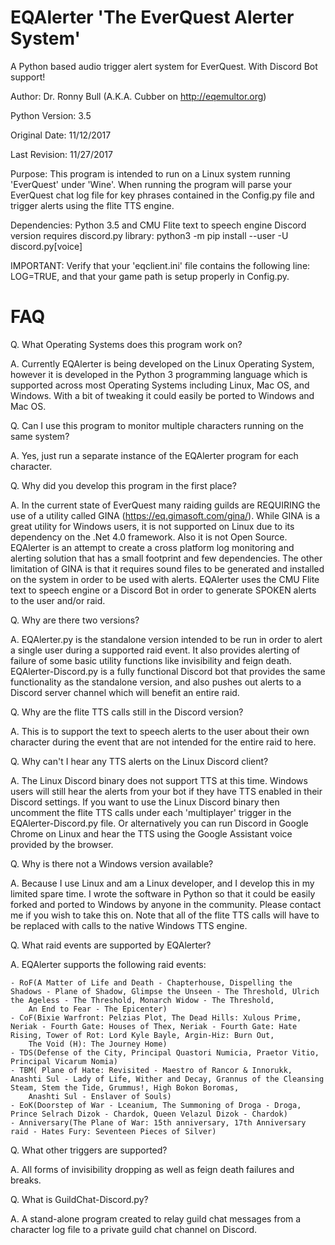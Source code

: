 # EQAlerter 'The EverQuest Alerter System'
A Python based audio trigger alert system for EverQuest.  With Discord Bot support!

Author: Dr. Ronny Bull (A.K.A. Cubber on http://eqemultor.org)

Python Version: 3.5

Original Date: 11/12/2017

Last Revision: 11/27/2017

Purpose:  This program is intended to run on a Linux system running 'EverQuest' under 'Wine'.
          When running the program will parse your EverQuest chat log file for key phrases
          contained in the Config.py file and trigger alerts using the flite TTS engine.  

Dependencies: Python 3.5 and CMU Flite text to speech engine
	      Discord version requires discord.py library: 
              python3 -m pip install --user -U discord.py[voice]

IMPORTANT: Verify that your 'eqclient.ini' file contains the following line: LOG=TRUE, and that your game path is setup properly in Config.py.

# FAQ

Q. What Operating Systems does this program work on?

A. Currently EQAlerter is being developed on the Linux Operating System, however it is developed in the Python 3 programming language which is supported across most Operating Systems including Linux, Mac OS, and Windows. With a bit of tweaking it could easily be ported to Windows and Mac OS.


Q. Can I use this program to monitor multiple characters running on the same system?

A. Yes, just run a separate instance of the EQAlerter program for each character.


Q. Why did you develop this program in the first place?

A. In the current state of EverQuest many raiding guilds are REQUIRING the use of a utility called GINA (https://eq.gimasoft.com/gina/). While GINA is a great utility for Windows users, it is not supported on Linux due to its dependency on the .Net 4.0 framework. Also it is not Open Source.  EQAlerter is an attempt to create a cross platform log monitoring and alerting solution that has a small footprint and few dependencies.  The other limitation of GINA is that it requires sound files to be generated and installed on the system in order to be used with alerts.  EQAlerter uses the CMU Flite text to speech engine or a Discord Bot in order to generate SPOKEN alerts to the user and/or raid.


Q. Why are there two versions?

A. EQAlerter.py is the standalone version intended to be run in order to alert a single user during a supported raid event. It also provides alerting of failure of some basic utility functions like invisibility and feign death. EQAlerter-Discord.py is a fully functional Discord bot that provides the same functionality as the standalone version, and also pushes out alerts to a Discord server channel which will benefit an entire raid.


Q. Why are the flite TTS calls still in the Discord version?

A. This is to support the text to speech alerts to the user about their own character during the event that are not intended for the entire raid to here.


Q. Why can't I hear any TTS alerts on the Linux Discord client?

A. The Linux Discord binary does not support TTS at this time.  Windows users will still hear the alerts from your bot if they have TTS enabled in their Discord settings. If you want to use the Linux Discord binary then uncomment the flite TTS calls under each 'multiplayer' trigger in the EQAlerter-Discord.py file.  Or alternatively you can run Discord in Google Chrome on Linux and hear the TTS using the Google Assistant voice provided by the browser.


Q. Why is there not a Windows version available?

A. Because I use Linux and am a Linux developer, and I develop this in my limited spare time. I wrote the software in Python so that it could be easily forked and ported to Windows by anyone in the community. Please contact me if you wish to take this on.  Note that all of the flite TTS calls will have to be replaced with calls to the native Windows TTS engine.


Q. What raid events are supported by EQAlerter?

A. EQAlerter supports the following raid events: 

	- RoF(A Matter of Life and Death - Chapterhouse, Dispelling the Shadows - Plane of Shadow, Glimpse the Unseen - The Threshold, Ulrich the Ageless - The Threshold, Monarch Widow - The Threshold, 
		An End to Fear - The Epicenter)
	- CoF(Bixie Warfront: Pelzias Plot, The Dead Hills: Xulous Prime, Neriak - Fourth Gate: Houses of Thex, Neriak - Fourth Gate: Hate Rising, Tower of Rot: Lord Kyle Bayle, Argin-Hiz: Burn Out, 
		The Void (H): The Journey Home)
	- TDS(Defense of the City, Principal Quastori Numicia, Praetor Vitio, Principal Vicarum Nomia)
	- TBM( Plane of Hate: Revisited - Maestro of Rancor & Innorukk, Anashti Sul - Lady of Life, Wither and Decay, Grannus of the Cleansing Steam, Stem the Tide, Grummus!, High Bokon Boromas, 
		Anashti Sul - Enslaver of Souls)
	- EoK(Doorstep of War - Lceanium, The Summoning of Droga - Droga, Prince Selrach Dizok - Chardok, Queen Velazul Dizok - Chardok)
	- Anniversary(The Plane of War: 15th anniversary, 17th Anniversary raid - Hates Fury: Seventeen Pieces of Silver)


Q. What other triggers are supported?

A. All forms of invisibility dropping as well as feign death failures and breaks.


Q. What is GuildChat-Discord.py?

A. A stand-alone program created to relay guild chat messages from a character log file to a private guild chat channel on Discord.  
